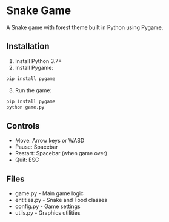 # Snake Game

A Snake game with forest theme built in Python using Pygame.

## Installation

1. Install Python 3.7+
2. Install Pygame:

```bash
pip install pygame
```

3. Run the game:

```bash
pip install pygame
python game.py
```

## Controls

- Move: Arrow keys or WASD
- Pause: Spacebar
- Restart: Spacebar (when game over)
- Quit: ESC

## Files

- game.py - Main game logic
- entities.py - Snake and Food classes
- config.py - Game settings
- utils.py - Graphics utilities
